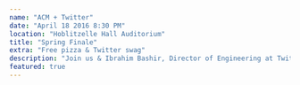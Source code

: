 ```yaml
---
name: "ACM + Twitter"
date: "April 18 2016 8:30 PM"
location: "Hoblitzelle Hall Auditorium"
title: "Spring Finale"
extra: "Free pizza & Twitter swag"
description: "Join us & Ibrahim Bashir, Director of Engineering at Twitter, for a talk on his career journey, a look inside Twitter, and career opportunities. "
featured: true
---
```

